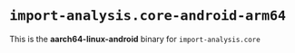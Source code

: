 # `import-analysis.core-android-arm64`

This is the **aarch64-linux-android** binary for `import-analysis.core`
